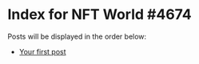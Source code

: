 # Index for NFT World #4674
Posts will be displayed in the order below:

- [Your first post](./001-first.md)

